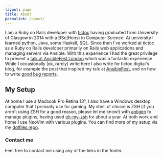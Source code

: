 ```yaml
---
layout: page
title: About
permalink: /about/
---
```


I am a Ruby on Rails developer with [tictoc](http://tictocfamily.com) having
graduated from University of Glasgow in 2014 with a BSc(Hons) in Computer
Science.  At university I learned python, Java, some Haskell, SQL.  Since then
I've worked at tictoc as a Ruby on Rails developer primarily on Rails web
applications and managing servers via Ansible. With this experience I had the
great privilege to present a [talk at AnsibleFest
London](https://www.youtube.com/watch?v=8DFo2zienXc) which was a fantastic
experience. While I occasionally (ok, rarely) write here I also write for
tictoc digital's blog, for example the post that inspired my talk at
[AnsibleFest](https://www.tictocdigital.co.uk/latest/29-ansible-the-answer-to-managing-multiple-servers),
and on how to write [good bug
reports](https://www.tictocdigital.co.uk/latest/40-how-to-write-a-bug-report-that-saves-you-time-and-money).

## My Setup

At home I use a Macbook Pro Retina 13", I also have a Windows desktop computer
that I primarily use for gaming.  My shell of choice is ZSH (if you aren't using
ZSH for a good reason, please let me know!) with
[antigen](https://github.com/zsh-users/antigen) to manage plugins, having used
[oh-my-zsh](https://github.com/robbyrussell/oh-my-zsh/) for about a year.  At
both work and home I use NeoVim with various plugins.  You can find more of my
setup via my [dotfiles repo](https://github.com/RossBarnie/dotfiles).

### Contact me

Feel free to contact me using any of the links in the footer.

